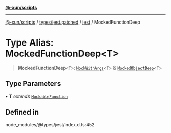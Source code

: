 [**@-xun/scripts**](../../../../../README.md)

***

[@-xun/scripts](../../../../../README.md) / [types/jest.patched](../../../README.md) / [jest](../README.md) / MockedFunctionDeep

# Type Alias: MockedFunctionDeep\<T\>

> **MockedFunctionDeep**\<`T`\>: [`MockWithArgs`](../interfaces/MockWithArgs.md)\<`T`\> & [`MockedObjectDeep`](MockedObjectDeep.md)\<`T`\>

## Type Parameters

• **T** *extends* [`MockableFunction`](MockableFunction.md)

## Defined in

node\_modules/@types/jest/index.d.ts:452
